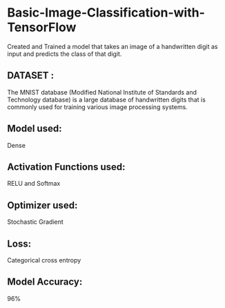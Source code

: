 # Basic-Image-Classification-with-TensorFlow
Created and Trained a model that takes an image of a handwritten digit as input and predicts the class of that digit.

## DATASET :
The MNIST database (Modified National Institute of Standards and Technology database) is a large database of handwritten digits that is commonly used for training various image processing systems.

## Model used:
Dense

## Activation Functions used:
RELU and Softmax

## Optimizer used:
Stochastic Gradient

## Loss:
Categorical cross entropy

## Model Accuracy:
96%
